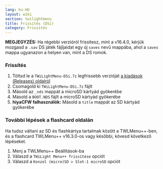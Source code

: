 ```yaml
---
lang: hu-HU
layout: wiki
section: twilightmenu
title: Frissítés (DSi)
category: Frissítés
---
```


**MEGJEGYZÉS:** Ha régebbi verzióról frissítesz, mint a v16.4.0, kérjük mozgasd a `.sav` DS játék fájljaidat egy új `saves` nevű mappába, ahol a `saves` mappa ugyanazon a helyen van, mint a DS romok.

### Frissítés
1. Töltsd le a `TWiLightMenu-DSi.7z` legfrissebb verzióját [a kiadások (Releases) oldalról](https://github.com/DS-Homebrew/TWiLightMenu/releases)
1. Csomagold ki `TWiLightMenu-DSi.7z` fájlt
1. Másold az `_nds` mappát a microSD kártyád gyökerébe
1. Másold a `BOOT.NDS` fájlt a microSD kártyád gyökerébe
1. **hiyaCFW falhasználók:** Másold a `title` mappát az SD kártyád gyökerébe

### További lépések a flashcard oldalán

Ha tudsz váltani az SD és flashkártya tartalmak között a TWLMenu++-ben, és a flashcard TWLMenu++ v16.3.0-os vagy későbbi, kövesd következő lépéseket.

1. Menj a TWLMenu++ Beállítások-ba
1. Válaszd a `TWiLight Menu++ frissítése` opciót
1. Válaszd a `Konzol (micro)SD > Slot-1 microSD` opciót
